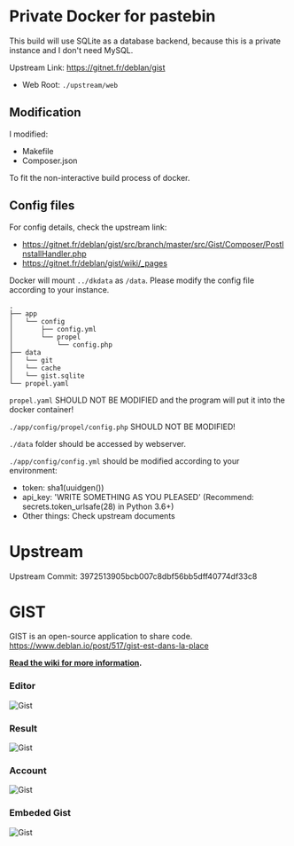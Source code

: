 # Private Docker for pastebin

This build will use SQLite as a database backend, because this is a private instance and I don't need MySQL.

Upstream Link: https://gitnet.fr/deblan/gist

- Web Root: `./upstream/web`

## Modification

I modified:

- Makefile
- Composer.json

To fit the non-interactive build process of docker.

## Config files

For config details, check the upstream link:

- https://gitnet.fr/deblan/gist/src/branch/master/src/Gist/Composer/PostInstallHandler.php
- https://gitnet.fr/deblan/gist/wiki/_pages

Docker will mount `../dkdata` as `/data`. Please modify the config file according to your instance.

```
.
├── app
│   └── config
│       ├── config.yml
│       └── propel
│           └── config.php
├── data
│   └── git
│   └── cache
│   └── gist.sqlite
└── propel.yaml
```

`propel.yaml` SHOULD NOT BE MODIFIED and the program will put it into the docker container!

`./app/config/propel/config.php` SHOULD NOT BE MODIFIED!

`./data` folder should be accessed by webserver.

`./app/config/config.yml` should be modified according to your environment:

- token: sha1(uuidgen())
- api_key: 'WRITE SOMETHING AS YOU PLEASED' (Recommend: secrets.token_urlsafe(28) in Python 3.6+)
- Other things: Check upstream documents

# Upstream

Upstream Commit: 3972513905bcb007c8dbf56bb5dff40774df33c8

GIST
====

GIST is an open-source application to share code.
https://www.deblan.io/post/517/gist-est-dans-la-place

**[Read the wiki for more information](https://gitnet.fr/deblan/gist/wiki/_pages).**

### Editor

![Gist](https://upload.deblan.org/u/2018-08/5b7ab7a6.png "Gist editor")

### Result 

![Gist](https://upload.deblan.org/u/2018-08/5b7ab7d4.png "Gist result")

### Account

![Gist](https://upload.deblan.org/u/2018-08/5b7aba2d.png "Gist account")

### Embeded Gist

![Gist](https://upload.deblan.org/u/2018-08/5b7ab81c.png "Embeded Gist")
